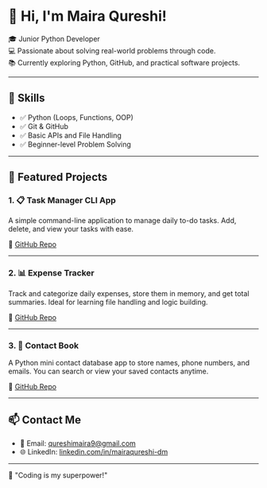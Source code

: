 # 👋 Hi, I'm Maira Qureshi!

🎓 Junior Python Developer  
💻 Passionate about solving real-world problems through code.  
📚 Currently exploring Python, GitHub, and practical software projects.

---

## 🧠 Skills

- ✅ Python (Loops, Functions, OOP)
- ✅ Git & GitHub
- ✅ Basic APIs and File Handling
- ✅ Beginner-level Problem Solving

---

## 🚀 Featured Projects

### 1. 📋 Task Manager CLI App
A simple command-line application to manage daily to-do tasks. Add, delete, and view your tasks with ease.

🔗 [GitHub Repo](https://github.com/Maira0418/mairaqureshi231/blob/a73589f6506fea74a0664e70feca78b96c4b0577/task-manager)

---

### 2. 📊 Expense Tracker
Track and categorize daily expenses, store them in memory, and get total summaries. Ideal for learning file handling and logic building.

🔗 [GitHub Repo](https://github.com/Maira0418/mairaqureshi231/blob/8277aa6028cd4b92fc88cf7b6f4dbc5c0e7507e9/Expense_tracker)

---

### 3. 📮 Contact Book
A Python mini contact database app to store names, phone numbers, and emails. You can search or view your saved contacts anytime.

🔗 [GitHub Repo](https://github.com/Maira0418/mairaqureshi231/blob/a73589f6506fea74a0664e70feca78b96c4b0577/contact-book)

---

## 📫 Contact Me

- 📧 Email: qureshimaira9@gmail.com  
- 🌐 LinkedIn: [linkedin.com/in/mairaqureshi-dm](https://linkedin.com/in/mairaqureshi-dm/)

---

🌟 "Coding is my superpower!"
